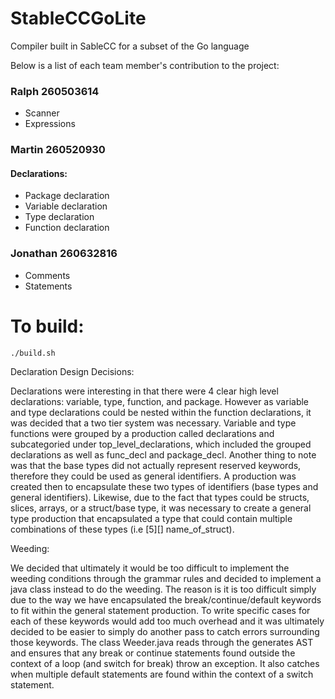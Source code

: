 # StableCCGoLite
Compiler built in SableCC for a subset of the Go language


Below is a list of each team member's contribution to the project:

### Ralph 260503614
- Scanner
- Expressions

### Martin 260520930
#### Declarations:
- Package declaration
- Variable declaration
- Type declaration
- Function declaration

### Jonathan 260632816
- Comments
- Statements


# To build:

`./build.sh`

Declaration Design Decisions:

Declarations were interesting in that there were 4 clear high level declarations: variable, type, function, and package. However as variable and type declarations could be nested within the function declarations, it was decided that a two tier system was necessary. Variable and type functions were grouped by a production called declarations and subcategoried under top_level_declarations, which included the grouped declarations as well as func_decl and package_decl. Another thing to note was that the base types did not actually represent reserved keywords, therefore they could be used as general identifiers. A production was created then to encapsulate these two types of identifiers (base types and general identifiers). Likewise, due to the fact that types could be structs, slices, arrays, or a struct/base type, it was necessary to create a general type production that encapsulated a type that could contain multiple combinations of these types (i.e [5][] name_of_struct). 

Weeding:

We decided that ultimately it would be too difficult to implement the weeding conditions through the grammar rules and decided to implement a java class instead to do the weeding. The reason is it is too difficult simply due to the way we have encapsulated the break/continue/default keywords to fit within the general statement production. To write specific cases for each of these keywords would add too much overhead and it was ultimately decided to be easier to simply do another pass to catch errors surrounding those keywords. The class Weeder.java reads through the generates AST and ensures that any break or continue statements found outside the context of a loop (and switch for break) throw an exception. It also catches when multiple default statements are found within the context of a switch statement. 
